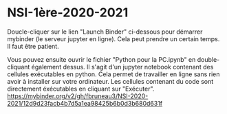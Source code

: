 # NSI-1ère-2020-2021
Doucle-cliquer sur le lien "Launch Binder" ci-dessous pour démarrer mybinder (le serveur jupyter en ligne). Cela peut prendre un certain temps. Il faut être patient.

Vous pouvez ensuite ouvrir le fichier "Python pour la PC.ipynb" en double-cliquant également dessus. Il s'agit d'un jupyter notebook contenant des cellules exécutables en python. Cela permet de travailler en ligne sans rien avoir à installer sur votre ordinateur. Les cellules contenant du code sont directement éxécutables en cliquant sur "Exécuter".
https://mybinder.org/v2/gh/fbruneau3/NSI-2020-2021/12d9d23facb4b7d5a1ea98425b6b0d3b680d631f
